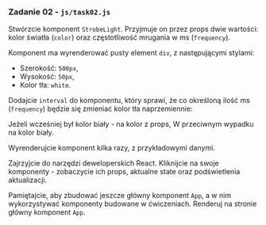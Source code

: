 ### Zadanie 02 - `js/task02.js`
Stwórzcie komponent `StrobeLight`. Przyjmuje on przez props dwie wartości: kolor światła (`color`) oraz częstotliwość mrugania w ms (`frequency`).

Komponent ma wyrenderować pusty element `div`, z następującymi stylami:

- Szerokość: `500px`,
- Wysokość: `50px`,
- Kolor tła: `white`.

Dodajcie `interval` do komponentu, który sprawi, że co określoną ilość ms (`frequency`) będzie się zmieniać kolor tła naprzemiennie:

Jeżeli wcześniej był kolor biały - na kolor z props,
W przeciwnym wypadku na kolor biały.

Wyrenderujcie komponent kilka razy, z przykładowymi danymi.

Zajrzyjcie do narzędzi deweloperskich React. Kliknijcie na swoje komponenty - zobaczycie ich props, aktualne state oraz podświetlenia aktualizacji.

Pamiętajcie, aby zbudować jeszcze główny komponent `App`, a w nim wykorzystywać komponenty budowane w ćwiczeniach. Renderuj na stronie główny komponent `App`.